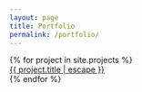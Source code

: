 ```yaml
---
layout: page
title: Portfolio
permalink: /portfolio/
---
```


<div class="container portfolio_projects">
  <div class="portfolio-items">
    {% for project in site.projects %}
      <div class="project_container">
        <a class="project_img" href="{{ project.url | relative_url }}" style="background-image:url({{ project.images | first }})" />
        <a class="project_name" href="{{ project.url | relative_url }}">{{ project.title | escape }}</a>
      </div>
    {% endfor %}
  </div>
</div>
